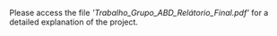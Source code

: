 Please access the file *'Trabalho_Grupo_ABD_Relátorio_Final.pdf'* for a detailed explanation of the project.
